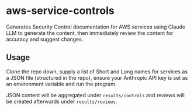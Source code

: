 # aws-service-controls

Generates Security Control documentation for AWS services using Claude LLM to generate the content, then immediately review the content for accuracy and suggest changes.

## Usage

Clone the repo down, supply a list of Short and Long names for services as a JSON file (structured in the repo), ensure your Anthropic API key is set as an environment variable and run the program.

JSON content will be aggregated under `results/controls` and reviews will be created afterwards under `results/reviews`.